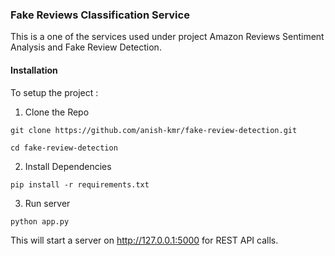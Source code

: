 ### Fake Reviews Classification Service

This is a one of the services used under project Amazon Reviews Sentiment Analysis and Fake Review Detection.

#### Installation 

To setup the project :

1. Clone the Repo
```
git clone https://github.com/anish-kmr/fake-review-detection.git

cd fake-review-detection
```

2. Install Dependencies
```
pip install -r requirements.txt
```
3. Run server
```
python app.py
```

This will start a server on http://127.0.0.1:5000 for REST API calls.

